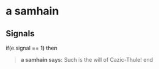 # a samhain


## Signals

if(e.signal == 1) then


>**a samhain says:** Such is the will of Cazic-Thule!
end
